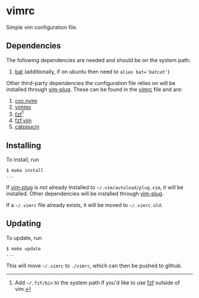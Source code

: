 # vimrc

Simple vim configuration file.

## Dependencies

The following dependencies are needed and should be on the system path:

1. [bat](https://github.com/sharkdp/bat) (additionally, if on ubuntu then need to `alias bat='batcat'`)

Other third-party dependencies the configuration file relies on will be installed through [vim-plug](https://github.com/junegunn/vim-plug). These can be found in the [vimrc](./vimrc) file and are:

1. [coc.nvim](https://github.com/neoclide/coc.nvim)
2. [vimtex](https://github.com/lervag/vimtex)
3. [fzf](https://github.com/junegunn/fzf)[^1]
4. [fzf.vim](https://github.com/junegunn/fzf.vim) 
5. [catppucin](https://github.com/catppuccin/vim)

[^1]: Add `~/.fzf/bin` to the system path if you'd like to use [fzf](https://github.com/junegunn/fzf) outside of vim.

## Installing

To install, run

```sh
$ make install
...
``` 

If [vim-plug](https://github.com/junegunn/vim-plug) is not already installed to `~/.vim/autoload/plug.vim`, it will be installed. Other dependencies will be installed through [vim-plug](https://github.com/junegunn/vim-plug).

If a `~/.vimrc` file already exists, it will be moved to `~/.vimrc.old`.

## Updating

To update, run

```sh
$ make update
...
```

This will move `~/.vimrc` to `./vimrc`, which can then be pushed to github.

